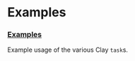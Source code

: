 # Examples

### [Examples](urbit-docs/system/kernel/clay/examples/examples)

Example usage of the various Clay `task`s.
